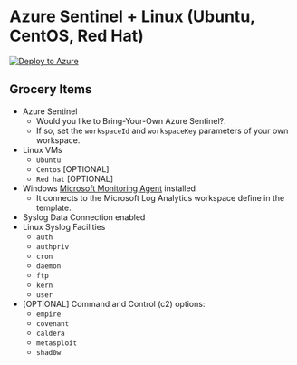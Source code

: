 # Azure Sentinel + Linux (Ubuntu, CentOS, Red Hat)

[![Deploy to Azure](https://aka.ms/deploytoazurebutton)](https://portal.azure.com/#create/Microsoft.Template/uri/https%3A%2F%2Fraw.githubusercontent.com%2FOTRF%2FAzure-Sentinel2Go%2Fmaster%2Fgrocery-list%2Flinux%2Fazuredeploy.json)

## Grocery Items

* Azure Sentinel
    * Would you like to Bring-Your-Own Azure Sentinel?.
    * If so, set the `workspaceId` and `workspaceKey` parameters of your own workspace.
* Linux VMs
    * `Ubuntu`
    * `Centos` [OPTIONAL]
    * `Red hat` [OPTIONAL]
* Windows [Microsoft Monitoring Agent](https://docs.microsoft.com/en-us/services-hub/health/mma-setup) installed
    * It connects to the Microsoft Log Analytics workspace define in the template.
* Syslog Data Connection enabled
* Linux Syslog Facilities
    * `auth`
    * `authpriv`
    * `cron`
    * `daemon`
    * `ftp`
    * `kern`
    * `user`
* [OPTIONAL] Command and Control (c2) options:
    * `empire`
    * `covenant`
    * `caldera`
    * `metasploit`
    * `shad0w`